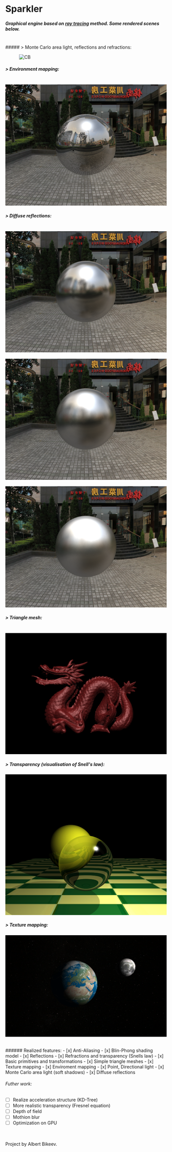# Sparkler
##### Graphical engine based on [ray tracing](https://en.wikipedia.org/wiki/Ray_tracing_(graphics)) method. Some rendered scenes below.
 
<br>
##### > Monte Carlo area light, reflections and refractions:

&nbsp;&nbsp;&nbsp;&nbsp;&nbsp;&nbsp;&nbsp;&nbsp;&nbsp;&nbsp;&nbsp;![CB](https://github.com/kell18/Sparkler/blob/master/Resources/Imgs/Results/CornellBox1.png)

##### > Environment mapping:
&nbsp;&nbsp;&nbsp;&nbsp;&nbsp;&nbsp;&nbsp;&nbsp;&nbsp;&nbsp;&nbsp;![Environment mapping](Resources/Imgs/Results/em1.png)
##### > Diffuse reflections:
&nbsp;&nbsp;&nbsp;&nbsp;&nbsp;&nbsp;&nbsp;&nbsp;&nbsp;&nbsp;&nbsp;![Diffuse reflections](/Resources/Imgs/Results/dr1.png) <br>
&nbsp;&nbsp;&nbsp;&nbsp;&nbsp;&nbsp;&nbsp;&nbsp;&nbsp;&nbsp;&nbsp;![Diffuse reflections](/Resources/Imgs/Results/dr2.png) <br>
&nbsp;&nbsp;&nbsp;&nbsp;&nbsp;&nbsp;&nbsp;&nbsp;&nbsp;&nbsp;&nbsp;![Diffuse reflections](/Resources/Imgs/Results/dr3.png)
##### > Triangle mesh:
&nbsp;&nbsp;&nbsp;&nbsp;&nbsp;&nbsp;&nbsp;&nbsp;&nbsp;&nbsp;&nbsp;![Triangle mesh](/Resources/Imgs/Results/scene7.png)
##### > Transparency (visualisation of Snell's law):
![Image of Yaktocat](/Resources/Imgs/Results/refr1.png)
##### > Texture mapping:
![Image of Yaktocat](/Resources/Imgs/Results/EarthAndMoon2.png)

<br>
###### Realized features:
- [x] Anti-Aliasing
- [x] Blin-Phong shading model
- [x] Reflections
- [x] Refractions and transparency (Snells law)
- [x] Basic primitives and transformations
- [x] Simple triangle meshes
- [x] Texture mapping
- [x] Enviroment mapping
- [x] Point, Directional light
- [x] Monte Carlo area light (soft shadows)
- [x] Diffuse reflections

###### Futher work:

- [ ] Realize acceleration structure (KD-Tree)
- [ ] More realistic transparency (Fresnel equation)
- [ ] Depth of field
- [ ] Mothion blur
- [ ] Optimization on GPU

<br><br>
Project by Albert Bikeev.
